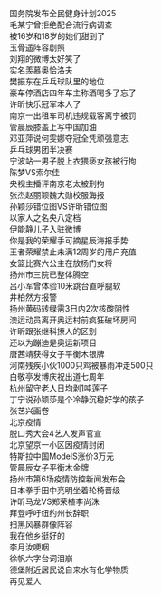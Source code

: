 国务院发布全民健身计划2025  
毛某宁曾拒绝配合流行病调查  
被16岁和18岁的她们甜到了  
玉骨遥阵容剧照  
刘翔的微博太好笑了  
实名羡慕奥恰洛夫  
樊振东在乒乓球队里的地位  
豪车停酒店四年车主称酒喝多了忘了  
许昕快乐冠军本人了  
南京一出租车司机违规载客离宁被罚  
管晨辰膝盖上写中国加油  
邓亚萍说何雯娜夺冠全凭顽强意志  
乒乓球男团半决赛  
宁波站一男子脱上衣猥亵女孩被行拘  
陈梦VS索尔佳  
央视主播评南京老太被刑拘  
张杰赵丽颖魏大勋校服海报  
孙颖莎错位图VS许昕错位图  
以家人之名央八定档  
伊能静儿子入驻微博  
你是我的荣耀手可摘星辰海报手势  
王者荣耀禁止未满12周岁的用户充值  
女篮比赛六公主在放杨门女将  
扬州市三院已整体腾空  
吕小军曾体验10米跳台直呼腿软  
井柏然方报警  
扬州黄码转绿需3日内2次核酸阴性  
澳运动员离开奥运村前疯狂破坏房间  
许昕跟张继科撩人的区别  
还以为蹦迪是奥运新项目  
唐茜靖获得女子平衡木银牌  
河南残疾小伙1000只鸡被暴雨冲走500只  
白敬亭发博庆祝出道七周年  
杭州留守老人日均剥1吨莲子  
丁宁说孙颖莎是个冷静沉稳好学的孩子  
张艺兴画卷  
北京疫情  
脱口秀大会4艺人发声官宣  
北京望京一小区因疫情封闭  
特斯拉中国ModelS涨价3万元  
管晨辰女子平衡木金牌  
扬州市第6场疫情防控新闻发布会  
日本拳手田中亮明坐着轮椅晋级  
许昕马龙VS郑荣植李尚洙  
拜登呼吁纽约州长辞职  
扫黑风暴群像阵容  
我在他乡挺好的  
李月汝哽咽  
徐帆六字台词泪崩  
德堡附近居民说自来水有化学物质  
再见爱人  

